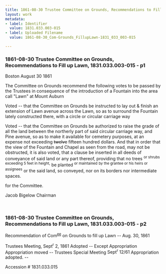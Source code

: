 ```yaml
---
title: 1861-08-30 Trustee Committee on Grounds, Recommendations to Fill up Lawn, 1831.033.003-015
layout: work
metadata:
- label: Identifier
  value: 1831.033.003-015
- label: Uploaded Filename
  value: 1861-08-30_Com-Grounds_FillupLawn-1831_033_003-015

---
```

<div class="pages">
<div id="page-25084409">
<h3><a name="page-25084409">1861-08-30 Trustee Committee on Grounds, Recommendations to Fill up Lawn, 1831.033.003-015 - p1</a></h3>
<div class="page-content">
<p>Boston <date when='1861-08-30'>August 30 1861</date></p>
<p>The Committee on Grounds recommend<span class='line-break'> </span>the following votes to be passed by the Trustees<span class='line-break'> </span>in consequence of the introduction of a Fountain<span class='line-break'> </span>into the area call "Lawn" at Mount Auburn</p>
<p>Voted -- that the Committee on Grounds<span class='line-break'> </span>be instructed to lay out &amp; finish an extension of<span class='line-break'> </span>Lawn avenue across the Lawn, so as to surround<span class='line-break'> </span>the Fountain lately constructed there, with a<span class='line-break'> </span>circle or circular carriage way</p>
<p>Voted -- that the Committee on Grounds<span class='line-break'> </span>be authorized to raise the grade of all the land<span class='line-break'> </span>between the northerly part of said circular<span class='line-break'> </span>carriage way, and Pine avenue, so as to<span class='line-break'> </span>make it available for cemetery purposes, at an<span class='line-break'> </span>expense not exceeding <del>twelve</del> fifteen hundred dollars.<span class='line-break'> </span>And that in order that the view of the Fountain and<span class='line-break'> </span>Chapel as seen from the road, may not be<span class='line-break'> </span>obstructed, it is also voted, that a clause be inserted<span class='line-break'> </span>in all deeds of conveyance of said land or any<span class='line-break'> </span>part thereof, providing that no trees <sup>or shrubs exceeding 5 feet in height,</sup> be planted <sup>or maintained</sup><span class='line-break'> </span><sup>by the grantee or his heirs or assignees</sup> or the said land, so conveyed, nor on its borders<span class='line-break'> </span>nor intermediate spaces.</p>
<p>for the Committee.</p>
<p>Jacob Bigelow<span class='line-break'> </span>Chairman</p>
</div>
</div>
<br />
<div id="page-25084410">
<h3><a name="page-25084410">1861-08-30 Trustee Committee on Grounds, Recommendations to Fill up Lawn, 1831.033.003-015 - p2</a></h3>
<div class="page-content">
<p>Recommendation of Com<sup><u>ee</u></sup> on<span class='line-break'> </span>Grounds to fill up Lawn --<span class='line-break'> </span><date when='1861-08-30'>Aug. 30, 1861</date></p>
<p>Trustees Meeting, <date when='1861-09-02'>Sept<sup>r</sup> 2, 1861</date><span class='line-break'> </span>Adopted -- Except Appropriation<span class='line-break'> </span>Appropriation moved --<span class='line-break'> </span>Trustees Special Meeting <date when='1861-09-12'>Sept<sup>r</sup> 12/61</date><span class='line-break'> </span>Appropriation adopted. --</p>
<p>Accession #<span class='line-break'> </span>1831.033.015</p>
</div>
</div>
<br />
</div>
